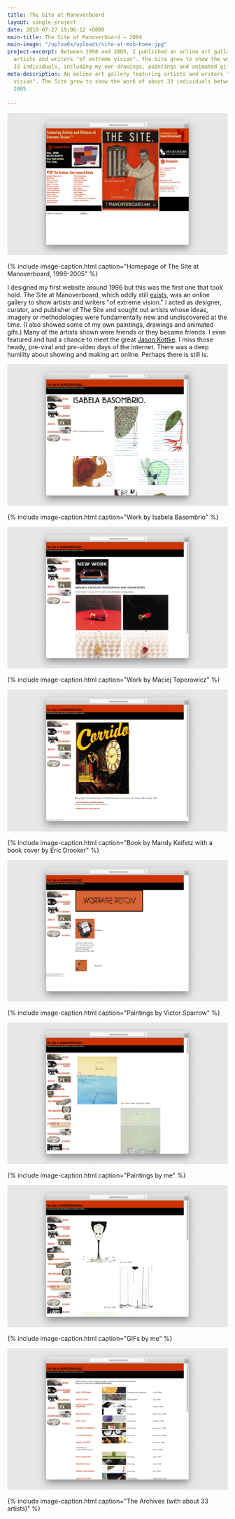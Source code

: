 ```yaml
---
title: The Site at Manoverboard
layout: single-project
date: 2018-07-27 19:06:12 +0000
main-title: The Site at Manoverboard — 2004
main-image: "/uploads/uploads/site-at-mob-home.jpg"
project-excerpt: Between 1998 and 2005, I published an online art gallery featuring
  artists and writers "of extreme vision". The Site grew to show the work of about
  33 individuals, including my own drawings, paintings and animated gifs.
meta-description: An online art gallery featuring artists and writers "of extreme
  vision". The Site grew to show the work of about 33 individuals between 1998 and
  2005.

---
```

![screenshot of the site at manoverboard](/uploads/uploads/site-at-mob-home.jpg)

{% include image-caption.html caption="Homepage of The Site at Manoverboard, 1998-2005" %}

I designed my first website around 1996 but this was the first one that took hold. The Site at Manoverboard, which oddly still [exists](http://manoverboard.net/archives/), was an online gallery to show artists and writers "of extreme vision." I acted as designer, curator, and publisher of The Site and sought out artists whose ideas, imagery or methodologies were fundamentally new and undiscovered at the time. (I also showed some of my own paintings, drawings and animated gifs.) Many of the artists shown were friends or they became friends. I even featured and had a chance to meet the great [Jason Kottke](https://kottke.org/).  I miss those heady, pre-viral and pre-video days of the internet. There was a deep humility about showing and making art online. Perhaps there is still is. 

<section class="project" markdown="1">

![screenshot isabela basombrio](/uploads/uploads/site-at-mob-isabela-basombrio.jpg)

{% include image-caption.html caption="Work by Isabela Basombrio" %}

</section>

<section class="project-column-one" markdown="1">

![screenshot maciej toporowicz](/uploads/uploads/site-at-mob-maciej-toporowicz.jpg)

{% include image-caption.html caption="Work by Maciej Toporowicz" %}

</section>

<section class="project-column-two" markdown="1">

![](/uploads/uploads/site-at-mob-mandy-keifitz.jpg)

{% include image-caption.html caption="Book by Mandy Keifetz with a book cover by Eric Drooker" %}

</section>

<section class="project-column-one" markdown="1">

![](/uploads/uploads/site-at-victor-sparrow-1.jpg)

{% include image-caption.html caption="Paintings by Victor Sparrow" %}

</section>

<section class="project-column-two" markdown="1">

![screenshot of the site at manoverboard](/uploads/uploads/site-at-mob-paintings.jpg)

{% include image-caption.html caption="Paintings by me" %}

</section>

<section class="project-column-one" markdown="1">

![screenshot of gifs on the site at manoverboard](/uploads/uploads/site-at-mob-gifs.jpg)

{% include image-caption.html caption="GIFs by me" %}

</section>

<section class="project-column-two" markdown="1">

![screenshot of archives on the site at manoverboard](/uploads/uploads/site-at-mob-archive.jpg)

{% include image-caption.html caption="The Archives (with about 33 artists)" %}

</section>